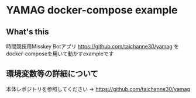# YAMAG docker-compose example

## What's this
時間競技用Misskey Botアプリ https://github.com/taichanne30/yamag をdocker-composeを用いて動かすexampleです

## 環境変数等の詳細について
本体レポジトリを参照してください
→ https://github.com/taichanne30/yamag